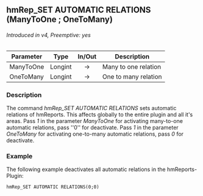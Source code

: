 ## hmRep_SET AUTOMATIC RELATIONS (ManyToOne ; OneToMany)
###### Introduced in v4, Preemptive: yes

|Parameter|Type|In/Out|Description
|---|---|:---:|---
|ManyToOne|Longint|→|Many to one relation
|OneToMany|Longint|→|One to many relation

### Description
The command *hmRep_SET AUTOMATIC RELATIONS* sets automatic relations of hmReports. This affects globally to the entire plugin and all it's areas. Pass *1* in the parameter *ManyToOne* for activating many-to-one automatic relations, pass ''0'' for deactivate. Pass *1* in the parameter  *OneToMany* for activating one-to-many automatic relations, pass *0* for deactivate.

### Example
The following example deactivates all automatic relations in the hmReports-Plugin:

```4d
hmRep_SET AUTOMATIC RELATIONS(0;0)
 ```
